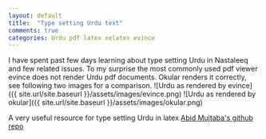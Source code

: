 ```yaml
---
layout: default
title:  "Type setting Urdu text"
comments: true
categories: Urdu pdf latex xelatex evince
---
```


I have spent past few days learning about type setting Urdu in Nastaleeq and few related issues. To my surprise the most commonly used pdf viewer evince does not render Urdu pdf documents. Okular renders it correctly, see following two images for a comparison.
![Urdu as rendered by evince]({{ site.url/site.baseurl }}/assets/images/evince.png)
![Urdu as rendered by okular]({{ site.url/site.baseurl }}/assets/images/okular.png)


A very useful resource for type setting Urdu in latex [Abid Mujtaba's github repo](https://github.com/abid-mujtaba/urdu-latex)

